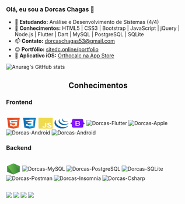 ### Olá, eu sou a Dorcas Chagas 👋

- 🌱 **Estudando:** Análise e Desenvolvimento de Sistemas (4/4)
- 📖 **Conhecimentos:** HTML5 | CSS3 | Bootstrap | JavaScript | jQuery | Node.js | Flutter | Dart | MySQL | PostgreSQL | SQLite
- 📫 **Contato:** [dorcaschagas53@gmail.com](mailto:dorcaschagas53@gmail.com)
- 😉 **Portfólio:** [sitedc.online/portfolio](https://sitedc.online/portfolio)
- 📱 **Aplicativo iOS:** [Orthocalc na App Store](https://apps.apple.com/us/app/orthocalc/id6636519508)

![Anurag's GitHub stats](https://github-readme-stats.vercel.app/api?username=dorcaschagas&theme=dark&show_icons=true)

## <div align="center">Conhecimentos</div>

### Frontend
<div style="display: inline_block"><br>
  <img align="center" alt="Dorcas-HTML" height="30" width="40" src="https://raw.githubusercontent.com/devicons/devicon/master/icons/html5/html5-original.svg">
  <img align="center" alt="Dorcas-CSS" height="30" width="40" src="https://raw.githubusercontent.com/devicons/devicon/master/icons/css3/css3-original.svg">
  <img align="center" alt="Dorcas-Js" height="30" width="40" src="https://raw.githubusercontent.com/devicons/devicon/master/icons/javascript/javascript-plain.svg">
  <img align="center" alt="Dorcas-Jquery" height="30" width="40" src="https://raw.githubusercontent.com/devicons/devicon/master/icons/jquery/jquery-original.svg">
  <img align="center" alt="Dorcas-Bootstrap" height="30" width="40" src="https://raw.githubusercontent.com/devicons/devicon/master/icons/bootstrap/bootstrap-original.svg">
  <img align="center" alt="Dorcas-Flutter" height="30" width="40" src="https://cdn.jsdelivr.net/gh/devicons/devicon@latest/icons/flutter/flutter-original.svg">
  <img align="center" alt="Dorcas-Apple" height="30" src="https://cdn.jsdelivr.net/gh/devicons/devicon@latest/icons/apple/apple-original.svg">
  <img align="center" alt="Dorcas-Android" height="30" src="https://cdn.jsdelivr.net/gh/devicons/devicon@latest/icons/android/android-original.svg">
<img align="center" alt="Dorcas-Android" height="30" src="https://cdn.jsdelivr.net/gh/devicons/devicon@latest/icons/dart/dart-original.svg" />
          
</div>

### Backend
<div style="display: inline_block"><br>
  <img align="center" alt="Dorcas-Node.js" height="30" width="40" src="https://raw.githubusercontent.com/devicons/devicon/master/icons/nodejs/nodejs-original.svg">
  <img align="center" alt="Dorcas-MySQL" height="30" src="https://cdn.jsdelivr.net/gh/devicons/devicon@latest/icons/mysql/mysql-original.svg">
  <img align="center" alt="Dorcas-PostgreSQL" height="30" src="https://cdn.jsdelivr.net/gh/devicons/devicon@latest/icons/postgresql/postgresql-original-wordmark.svg">
  <img align="center" alt="Dorcas-SQLite" height="30" src="https://cdn.jsdelivr.net/gh/devicons/devicon@latest/icons/sqlite/sqlite-original.svg">
  <img align="center" alt="Dorcas-Postman" height="30" src="https://cdn.jsdelivr.net/gh/devicons/devicon@latest/icons/postman/postman-original.svg">
  <img align="center" alt="Dorcas-Insomnia" height="30" src="https://cdn.jsdelivr.net/gh/devicons/devicon@latest/icons/insomnia/insomnia-original.svg">
  <img align="center" alt="Dorcas-Csharp" height="30" src="https://cdn.jsdelivr.net/gh/devicons/devicon@latest/icons/csharp/csharp-original.svg">
</div>

##

<div>
  <a href="https://discord.gg/1086264186125946960" target="_blank"><img src="https://img.shields.io/badge/Discord-7289DA?style=for-the-badge&logo=discord&logoColor=white" target="_blank"></a>
  <a href="mailto:dorcaspereira30@gmail.com"><img src="https://img.shields.io/badge/-Gmail-%23333?style=for-the-badge&logo=gmail&logoColor=white" target="_blank"></a>
  <a href="https://www.linkedin.com/in/dorcas-chagas-a828361a1/" target="_blank"><img src="https://img.shields.io/badge/-LinkedIn-%230077B5?style=for-the-badge&logo=linkedin&logoColor=white" target="_blank"></a>
  <a href="https://github.com/Dorcaschagas/dorcaschagas" target="_blank"><img src="https://img.shields.io/badge/-GitHub-%23181717?style=for-the-badge&logo=github&logoColor=white" target="_blank"></a>
</div>


